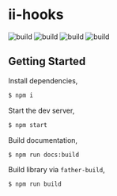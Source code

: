 # ii-hooks

![build](https://api.travis-ci.com/LagrangeLabs/ii-hooks.svg?branch=main&status=passed)
![build](https://img.shields.io/github/issues/LagrangeLabs/ii-hooks)
![build](https://img.shields.io/github/forks/LagrangeLabs/ii-hooks)
![build](https://img.shields.io/github/stars/LagrangeLabs/ii-hooks)

## Getting Started

Install dependencies,

```bash
$ npm i
```

Start the dev server,

```bash
$ npm start
```

Build documentation,

```bash
$ npm run docs:build
```

Build library via `father-build`,

```bash
$ npm run build
```
